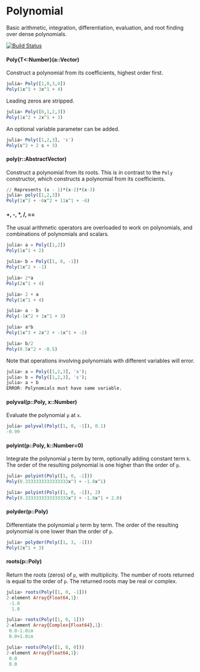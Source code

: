 # Polynomial

Basic arithmetic, integration, differentiation, evaluation, and root finding over dense polynomials.

[![Build Status](https://travis-ci.org/vtjnash/Polynomial.jl.png?branch=master)](https://travis-ci.org/vtjnash/Polynomial.jl)

#### Poly{T<:Number}(a::Vector)
Construct a polynomial from its coefficients, highest order first.

```julia
julia> Poly([1,0,3,4])
Poly(1x^3 + 3x^1 + 4)
```

Leading zeros are stripped.

```julia
julia> Poly([0,1,2,3])
Poly(1x^2 + 2x^1 + 3)
```

An optional variable parameter can be added.

```julia
julia> Poly([1,2,3], 's')
Poly(s^2 + 2 s + 3)
```

#### poly(r::AbstractVector)
Construct a polynomial from its roots. This is in contrast to the `Poly` constructor, which constructs a polynomial from its coefficients.

```julia
// Represents (x - 1)*(x-2)*(x-3)
julia> poly([1,2,3])
Poly(1x^3 + -6x^2 + 11x^1 + -6)
```

#### +, -, *, /, ==

The usual arithmetic operators are overloaded to work on polynomials, and combinations of polynomials and scalars.

```julia
julia> a = Poly([1,2])
Poly(1x^1 + 2)

julia> b = Poly([1, 0, -1])
Poly(1x^2 + -1)

julia> 2*a
Poly(2x^1 + 4)

julia> 2 + a
Poly(1x^1 + 4)

julia> a - b
Poly(-1x^2 + 1x^1 + 3)

julia> a*b
Poly(1x^3 + 2x^2 + -1x^1 + -2)

julia> b/2
Poly(0.5x^2 + -0.5)
```

Note that operations involving polynomials with different variables will error.

```julia
julia> a = Poly([1,2,3], 'x');
julia> b = Poly([1,2,3], 's');
julia> a + b
ERROR: Polynomials must have same variable.
```

#### polyval(p::Poly, x::Number)
Evaluate the polynomial `p` at `x`.

```julia
julia> polyval(Poly([1, 0, -1]), 0.1)
-0.99
```

#### polyint(p::Poly, k::Number=0)
Integrate the polynomial `p` term by term, optionally adding constant term `k`. The order of the resulting polynomial is one higher than the order of `p`.

```julia
julia> polyint(Poly([1, 0, -1]))
Poly(0.3333333333333333x^3 + -1.0x^1)

julia> polyint(Poly([1, 0, -1]), 2)
Poly(0.3333333333333333x^3 + -1.0x^1 + 2.0)
```

#### polyder(p::Poly)
Differentiate the polynomial `p` term by term. The order of the resulting polynomial is one lower than the order of `p`.

```julia
julia> polyder(Poly([1, 3, -1]))
Poly(2x^1 + 3)
```

#### roots(p::Poly)
Return the roots (zeros) of `p`, with multiplicity. The number of roots returned is equal to the order of `p`. The returned roots may be real or complex.

```julia
julia> roots(Poly([1, 0, -1]))
2-element Array{Float64,1}:
 -1.0
  1.0

julia> roots(Poly([1, 0, 1]))
2-element Array{Complex{Float64},1}:
 0.0-1.0im
 0.0+1.0im

julia> roots(Poly([1, 0, 0]))
2-element Array{Float64,1}:
 0.0
 0.0
```
